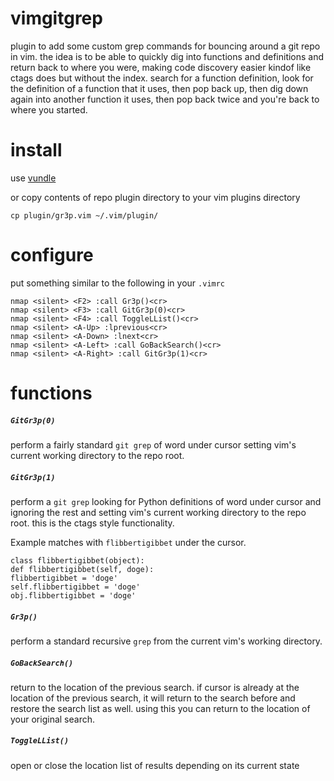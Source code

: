 # vimgitgrep
plugin to add some custom grep commands for bouncing around a git repo in vim. the idea is to be able to quickly dig into functions and definitions and return back to where you were, making code discovery easier kindof like ctags does but without the index. search for a function definition, look for the definition of a function that it uses, then pop back up, then dig down again into another function it uses, then pop back twice and you're back to where you started.

# install
use [vundle](https://github.com/gmarik/Vundle.vim)

or copy contents of repo plugin directory to your vim plugins directory
```
cp plugin/gr3p.vim ~/.vim/plugin/
```

# configure
put something similar to the following in your `.vimrc`
```
nmap <silent> <F2> :call Gr3p()<cr>
nmap <silent> <F3> :call GitGr3p(0)<cr>
nmap <silent> <F4> :call ToggleLList()<cr>
nmap <silent> <A-Up> :lprevious<cr>
nmap <silent> <A-Down> :lnext<cr>
nmap <silent> <A-Left> :call GoBackSearch()<cr>
nmap <silent> <A-Right> :call GitGr3p(1)<cr>
```

# functions
##### `GitGr3p(0)`
perform a fairly standard `git grep` of word under cursor setting vim's current working directory to the repo root.

##### `GitGr3p(1)`
perform a `git grep` looking for Python definitions of word under cursor and ignoring the rest and setting vim's current working directory to the repo root. this is the ctags style functionality.

Example matches with `flibbertigibbet` under the cursor.
```
class flibbertigibbet(object):
def flibbertigibbet(self, doge):
flibbertigibbet = 'doge'
self.flibbertigibbet = 'doge'
obj.flibbertigibbet = 'doge'
```

##### `Gr3p()`
perform a standard recursive `grep` from the current vim's working directory.

##### `GoBackSearch()`
return to the location of the previous search. if cursor is already at the location of the previous search, it will return to the search before and restore the search list as well. using this you can return to the location of your original search.

##### `ToggleLList()`
open or close the location list of results depending on its current state

